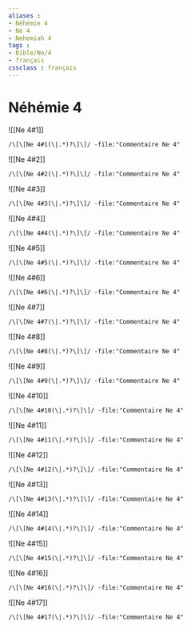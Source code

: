 ```yaml
---
aliases : 
- Néhémie 4
- Ne 4
- Nehemiah 4
tags : 
- Bible/Ne/4
- français
cssclass : français
---
```


# Néhémie 4

![[Ne 4#1]]

```query
/\[\[Ne 4#1(\|.*)?\]\]/ -file:"Commentaire Ne 4"
```

![[Ne 4#2]]

```query
/\[\[Ne 4#2(\|.*)?\]\]/ -file:"Commentaire Ne 4"
```

![[Ne 4#3]]

```query
/\[\[Ne 4#3(\|.*)?\]\]/ -file:"Commentaire Ne 4"
```

![[Ne 4#4]]

```query
/\[\[Ne 4#4(\|.*)?\]\]/ -file:"Commentaire Ne 4"
```

![[Ne 4#5]]

```query
/\[\[Ne 4#5(\|.*)?\]\]/ -file:"Commentaire Ne 4"
```

![[Ne 4#6]]

```query
/\[\[Ne 4#6(\|.*)?\]\]/ -file:"Commentaire Ne 4"
```

![[Ne 4#7]]

```query
/\[\[Ne 4#7(\|.*)?\]\]/ -file:"Commentaire Ne 4"
```

![[Ne 4#8]]

```query
/\[\[Ne 4#8(\|.*)?\]\]/ -file:"Commentaire Ne 4"
```

![[Ne 4#9]]

```query
/\[\[Ne 4#9(\|.*)?\]\]/ -file:"Commentaire Ne 4"
```

![[Ne 4#10]]

```query
/\[\[Ne 4#10(\|.*)?\]\]/ -file:"Commentaire Ne 4"
```

![[Ne 4#11]]

```query
/\[\[Ne 4#11(\|.*)?\]\]/ -file:"Commentaire Ne 4"
```

![[Ne 4#12]]

```query
/\[\[Ne 4#12(\|.*)?\]\]/ -file:"Commentaire Ne 4"
```

![[Ne 4#13]]

```query
/\[\[Ne 4#13(\|.*)?\]\]/ -file:"Commentaire Ne 4"
```

![[Ne 4#14]]

```query
/\[\[Ne 4#14(\|.*)?\]\]/ -file:"Commentaire Ne 4"
```

![[Ne 4#15]]

```query
/\[\[Ne 4#15(\|.*)?\]\]/ -file:"Commentaire Ne 4"
```

![[Ne 4#16]]

```query
/\[\[Ne 4#16(\|.*)?\]\]/ -file:"Commentaire Ne 4"
```

![[Ne 4#17]]

```query
/\[\[Ne 4#17(\|.*)?\]\]/ -file:"Commentaire Ne 4"
```


